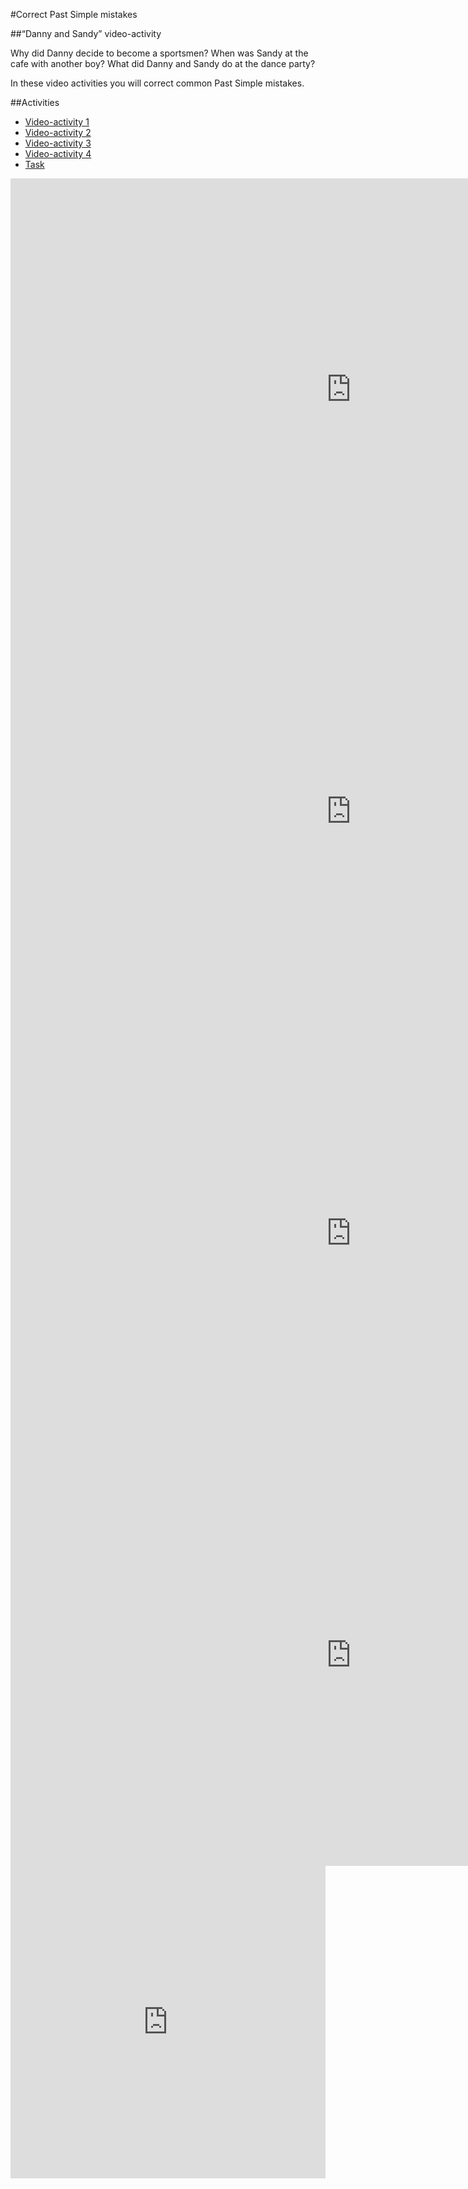 #Correct Past Simple mistakes

##“Danny and Sandy” video-activity

Why did Danny decide to become a sportsmen? When was Sandy at the cafe with another boy? What did Danny and Sandy do at the dance party?

In these video activities you will correct common Past Simple mistakes.

##Activities

<div>
  <!-- Nav tabs -->
  <ul class="nav nav-tabs" role="tablist">
    <li role="presentation" class="active"><a href="#home" aria-controls="home" role="tab" data-toggle="tab">Video-activity 1</a></li>
    <li role="presentation"><a href="#menu71" aria-controls="menu71" role="tab" data-toggle="tab">Video-activity 2</a></li>
    <li role="presentation"><a href="#menu13" aria-controls="menu13" role="tab" data-toggle="tab">Video-activity 3</a></li>
    <li role="presentation"><a href="#menu14" aria-controls="menu14" role="tab" data-toggle="tab">Video-activity 4</a></li>
    <li role="presentation"><a href="#menu15" aria-controls="menu15" role="tab" data-toggle="tab">Task</a></li>
  </ul>
  <!-- Tab panes -->
  <div class="tab-content">
    <div role="tabpanel" class="tab-pane active" id="home">
<iframe src="https://h5p.org/h5p/embed/264615" width="1090" height="675" frameborder="0" allowfullscreen="allowfullscreen"></iframe><script src="https://h5p.org/sites/all/modules/h5p/library/js/h5p-resizer.js" charset="UTF-8"></script>
    </div>
    <div role="tabpanel" class="tab-pane" id="menu71">
<iframe src="https://h5p.org/h5p/embed/258375" width="1090" height="675" frameborder="0" allowfullscreen="allowfullscreen"></iframe><script src="https://h5p.org/sites/all/modules/h5p/library/js/h5p-resizer.js" charset="UTF-8"></script>
  </div>
      <div role="tabpanel" class="tab-pane" id="menu13">
<iframe src="https://h5p.org/h5p/embed/264752" width="1090" height="675" frameborder="0" allowfullscreen="allowfullscreen"></iframe><script src="https://h5p.org/sites/all/modules/h5p/library/js/h5p-resizer.js" charset="UTF-8"></script>
  </div>
        <div role="tabpanel" class="tab-pane" id="menu14">
<iframe src="https://h5p.org/h5p/embed/265582" width="1090" height="675" frameborder="0" allowfullscreen="allowfullscreen"></iframe><script src="https://h5p.org/sites/all/modules/h5p/library/js/h5p-resizer.js" charset="UTF-8"></script>
  </div>
          <div role="tabpanel" class="tab-pane" id="menu15">
<iframe src="https://learningapps.org/watch?v=pcofonpa318" style="border:0px;width:100%;height:500px" webkitallowfullscreen="true" mozallowfullscreen="true"></iframe>
</div>
  </div>
  </div>

<script>
if (document.readyState === "complete" || document.readyState === "loaded") {
  setTimeout(function () {
      $('#menu71').css('display', 'block');
      setInterval(function () {
          $('#menu71').css('display', '');
      }, 4000);
  }, 0);
} else {
  document.addEventListener('DOMContentLoaded', function() {
      setTimeout(function () {
          $('#menu71').css('display', 'block');
          setInterval(function () {
              $('#menu71').css('display', '');
          }, 4000);
      }, 0);
  });
}
if (document.readyState === "complete" || document.readyState === "loaded") {
  setTimeout(function () {
      $('#menu13').css('display', 'block');
      setInterval(function () {
          $('#menu13').css('display', '');
      }, 4000);
  }, 0);
} else {
  document.addEventListener('DOMContentLoaded', function() {
      setTimeout(function () {
          $('#menu13').css('display', 'block');
          setInterval(function () {
              $('#menu13').css('display', '');
          }, 4000);
      }, 0);
  });
}
if (document.readyState === "complete" || document.readyState === "loaded") {
  setTimeout(function () {
      $('#menu14').css('display', 'block');
      setInterval(function () {
          $('#menu14').css('display', '');
      }, 4000);
  }, 0);
} else {
  document.addEventListener('DOMContentLoaded', function() {
      setTimeout(function () {
          $('#menu14').css('display', 'block');
          setInterval(function () {
              $('#menu14').css('display', '');
          }, 4000);
      }, 0);
  });
}
</script>

<script src="https://h5p.org/sites/all/modules/h5p/library/js/h5p-resizer.js" charset="UTF-8"></script>